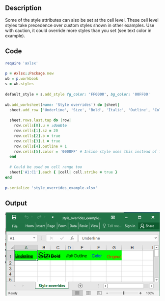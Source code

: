 ## Description

Some of the style attributes can also be set at the cell level. These cell level styles take precedence over custom styles shown in other examples. Use with caution, it could override more styles than you set (see text color in example).

## Code

```ruby
require 'axlsx'

p = Axlsx::Package.new
wb = p.workbook
s = wb.styles

default_style = s.add_style fg_color: 'FF0000', bg_color: '00FF00'

wb.add_worksheet(name: 'Style overrides') do |sheet|
  sheet.add_row ['Underline', 'Size', 'Bold', 'Italic', 'Outline', 'Color', 'Original'], style: [default_style] * 7

  sheet.rows.last.tap do |row|
    row.cells[0].u = :double
    row.cells[1].sz = 20
    row.cells[2].b = true
    row.cells[3].i = true
    row.cells[4].outline = 1
    row.cells[5].color = '0000FF' # Inline style uses this instead of fg_color
  end

  # Could be used on cell range too
  sheet['A1:C1'].each { |cell| cell.strike = true }
end

p.serialize 'style_overrides_example.xlsx'
```

## Output

![Output](images/style_overrides_example.png "Output")
